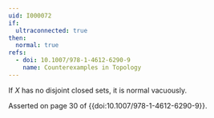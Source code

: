 ```yaml
---
uid: I000072
if:
  ultraconnected: true
then:
  normal: true
refs:
  - doi: 10.1007/978-1-4612-6290-9
    name: Counterexamples in Topology
---
```

If $X$ has no disjoint closed sets, it is normal vacuously.

Asserted on page 30 of {{doi:10.1007/978-1-4612-6290-9}}.
